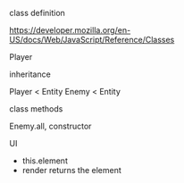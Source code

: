 class definition

https://developer.mozilla.org/en-US/docs/Web/JavaScript/Reference/Classes

Player

inheritance

Player < Entity
Enemy < Entity

class methods

Enemy.all, constructor

UI

- this.element
- render returns the element
